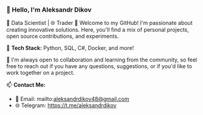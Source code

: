 ### 👋 Hello, I'm Aleksandr Dikov

🚀 Data Scientist | 🌐 Trader 
📌 Welcome to my GitHub! I'm passionate about creating innovative solutions. Here, you'll find a mix of personal projects, open source contributions, and experiments.

🔧 **Tech Stack:** Python, SQL, C#, Docker, and more!

🤝 I'm always open to collaboration and learning from the community, so feel free to reach out if you have any questions, suggestions, or if you'd like to work together on a project.

📫 **Contact Me:**
- 📧 Email: mailto:aleksandrdikov48@gmail.com
- 🌐 Telegram: https://t.me/aleksandrdikov
